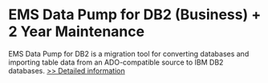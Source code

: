 # EMS Data Pump for DB2 (Business) + 2 Year Maintenance
EMS Data Pump for DB2 is a migration tool for converting databases and importing table data from an ADO-compatible source to IBM DB2 databases.
[>> Detailed information](https://secure.shareit.com/shareit/product.html?productid=300068083&affiliateid=200057808)